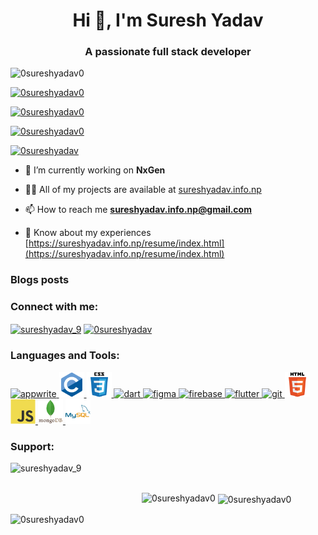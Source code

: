 <h1 align="center">Hi 👋, I'm Suresh Yadav</h1>
<h3 align="center">A passionate full stack developer</h3>

<p align="left"> <img src="https://komarev.com/ghpvc/?username=0sureshyadav0&label=Profile%20views&color=0e75b6&style=flat" alt="0sureshyadav0" /> </p>

<p align="left"> <a href="https://github.com/ryo-ma/github-profile-trophy&title=Commits"><img src="https://github-profile-trophy.vercel.app/?username=0sureshyadav0" alt="0sureshyadav0" /></a> </p>

<p align="left"> <a href="https://github.com/ryo-ma/github-profile-trophy"><img src="https://github-profile-trophy.vercel.app/?username=0sureshyadav0&title=Commits&title=Repositories" alt="0sureshyadav0" /></a> </p>

<p align="left"> <a href="https://github.com/ryo-ma/github-profile-trophy"><img src="https://github-profile-trophy.vercel.app/?username=0sureshyadav0&title=Repositories" alt="0sureshyadav0" /></a> </p>

<p align="left"> <a href="https://twitter.com/0sureshyadav" target="blank"><img src="https://img.shields.io/twitter/follow/0sureshyadav?logo=twitter&style=for-the-badge" alt="0sureshyadav" /></a> </p>

- 🔭 I’m currently working on **NxGen**

- 👨‍💻 All of my projects are available at [sureshyadav.info.np](sureshyadav.info.np)

- 📫 How to reach me **sureshyadav.info.np@gmail.com**

- 📄 Know about my experiences [https://sureshyadav.info.np/resume/index.html](https://sureshyadav.info.np/resume/index.html)

### Blogs posts
<!-- BLOG-POST-LIST:START -->
<!-- BLOG-POST-LIST:END -->

<h3 align="left">Connect with me:</h3>
<p align="left">
<a href="https://dev.to/sureshyadav_9" target="blank"><img align="center" src="https://raw.githubusercontent.com/rahuldkjain/github-profile-readme-generator/master/src/images/icons/Social/devto.svg" alt="sureshyadav_9" height="30" width="40" /></a>
<a href="https://twitter.com/0sureshyadav" target="blank"><img align="center" src="https://raw.githubusercontent.com/rahuldkjain/github-profile-readme-generator/master/src/images/icons/Social/twitter.svg" alt="0sureshyadav" height="30" width="40" /></a>
</p>

<h3 align="left">Languages and Tools:</h3>
<p align="left"> <a href="https://appwrite.io" target="_blank" rel="noreferrer"> <img src="https://www.vectorlogo.zone/logos/appwriteio/appwriteio-icon.svg" alt="appwrite" width="40" height="40"/> </a> <a href="https://www.cprogramming.com/" target="_blank" rel="noreferrer"> <img src="https://raw.githubusercontent.com/devicons/devicon/master/icons/c/c-original.svg" alt="c" width="40" height="40"/> </a> <a href="https://www.w3schools.com/css/" target="_blank" rel="noreferrer"> <img src="https://raw.githubusercontent.com/devicons/devicon/master/icons/css3/css3-original-wordmark.svg" alt="css3" width="40" height="40"/> </a> <a href="https://dart.dev" target="_blank" rel="noreferrer"> <img src="https://www.vectorlogo.zone/logos/dartlang/dartlang-icon.svg" alt="dart" width="40" height="40"/> </a> <a href="https://www.figma.com/" target="_blank" rel="noreferrer"> <img src="https://www.vectorlogo.zone/logos/figma/figma-icon.svg" alt="figma" width="40" height="40"/> </a> <a href="https://firebase.google.com/" target="_blank" rel="noreferrer"> <img src="https://www.vectorlogo.zone/logos/firebase/firebase-icon.svg" alt="firebase" width="40" height="40"/> </a> <a href="https://flutter.dev" target="_blank" rel="noreferrer"> <img src="https://www.vectorlogo.zone/logos/flutterio/flutterio-icon.svg" alt="flutter" width="40" height="40"/> </a> <a href="https://git-scm.com/" target="_blank" rel="noreferrer"> <img src="https://www.vectorlogo.zone/logos/git-scm/git-scm-icon.svg" alt="git" width="40" height="40"/> </a> <a href="https://www.w3.org/html/" target="_blank" rel="noreferrer"> <img src="https://raw.githubusercontent.com/devicons/devicon/master/icons/html5/html5-original-wordmark.svg" alt="html5" width="40" height="40"/> </a> <a href="https://developer.mozilla.org/en-US/docs/Web/JavaScript" target="_blank" rel="noreferrer"> <img src="https://raw.githubusercontent.com/devicons/devicon/master/icons/javascript/javascript-original.svg" alt="javascript" width="40" height="40"/> </a> <a href="https://www.mongodb.com/" target="_blank" rel="noreferrer"> <img src="https://raw.githubusercontent.com/devicons/devicon/master/icons/mongodb/mongodb-original-wordmark.svg" alt="mongodb" width="40" height="40"/> </a> <a href="https://www.mysql.com/" target="_blank" rel="noreferrer"> <img src="https://raw.githubusercontent.com/devicons/devicon/master/icons/mysql/mysql-original-wordmark.svg" alt="mysql" width="40" height="40"/> </a> </p>

<h3 align="left">Support:</h3>
<p><a href="https://www.buymeacoffee.com/sureshyadav_9"> <img align="left" src="https://cdn.buymeacoffee.com/buttons/v2/default-yellow.png" height="50" width="210" alt="sureshyadav_9" /></a></p><br><br>

<p><img align="left" src="https://github-readme-stats.vercel.app/api/top-langs?username=0sureshyadav0&show_icons=true&locale=en&layout=compact" alt="0sureshyadav0" /></p>

<p>&nbsp;<img align="center" src="https://github-readme-stats.vercel.app/api?username=0sureshyadav0&show_icons=true&locale=en" alt="0sureshyadav0" /></p>

<p><img align="center" src="https://github-readme-streak-stats.herokuapp.com/?user=0sureshyadav0&" alt="0sureshyadav0" /></p>
